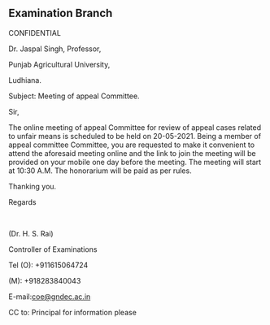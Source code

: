 ## Examination Branch

CONFIDENTIAL


Dr. Jaspal Singh, Professor,

Punjab Agricultural University,

Ludhiana.

Subject: Meeting of appeal Committee.

Sir,

The online meeting of appeal Committee for review of appeal cases related to unfair means is scheduled to be held on 20-05-2021. Being a member of appeal committee Committee, you are requested to make it convenient to attend the aforesaid meeting online and the link to join the meeting will be provided on your mobile one day before the meeting. The meeting will start at 10:30 A.M. The honorarium will be paid as per rules.

Thanking you.

Regards




</BR>

 (Dr. H. S. Rai)

Controller of Examinations

Tel (O): +911615064724

(M): +918283840043

E-mail:coe@gndec.ac.in




CC to: Principal for information please
